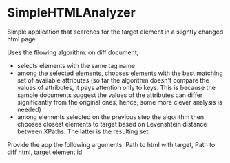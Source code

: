 # SimpleHTMLAnalyzer
Simple application that searches for the target element in a slightly changed html page

Uses the fllowing algorithm:
on diff document,
- selects elements with the same tag name
- among the selected elements, chooses elements with the best matching set of available attributes 
(so far the algorithm doesn't compare the values of attributes, it pays attention only to keys. This is because 
the sample documents suggest the values of the attributes can differ significantly from the original ones, 
hence, some more clever analysis is needed)
- among elements selected on the previous step the algorithm then chooses closest elements to target 
based on Levenshtein distance between XPaths. The latter is the resulting set.

Provide the app the following arguments: Path to html with target, Path to diff html, target element id
